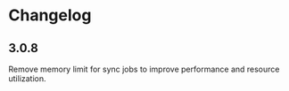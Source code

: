 # Changelog

## 3.0.8

Remove memory limit for sync jobs to improve performance and resource utilization.
